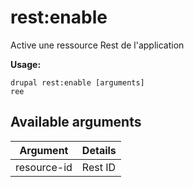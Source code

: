 # rest:enable
Active une ressource Rest de l'application

**Usage:**
```
drupal rest:enable [arguments]
ree
```

## Available arguments
Argument | Details
---------|-------------
resource-id | Rest ID
